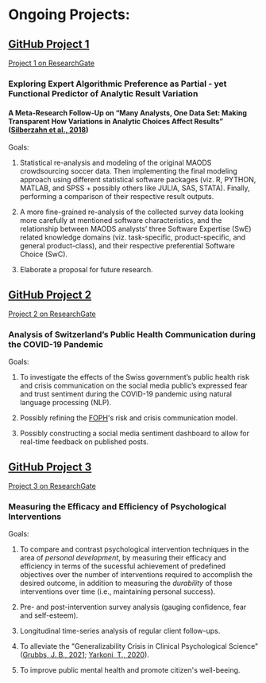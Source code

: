 # **Ongoing Projects:**

## **[GitHub Project 1](https://github.com/KrisB1471/ExpAlgPref.git)**
[Project 1 on ResearchGate](https://www.researchgate.net/project/Exploring-Expert-Algorithmic-Preference-as-Partial-yet-Functional-Predictor-of-Analytic-Result-Variation)
### **Exploring Expert Algorithmic Preference as Partial - yet Functional Predictor of Analytic Result Variation**
#### A Meta-Research Follow-Up on “Many Analysts, One Data Set: Making Transparent How Variations in Analytic Choices Affect Results” ([Silberzahn et al., 2018](https://journals.sagepub.com/doi/10.1177/2515245917747646))

Goals: 

1) Statistical re-analysis and modeling of the original MAODS crowdsourcing soccer data. Then implementing the final modeling approach using different statistical software packages (viz. R, PYTHON, MATLAB, and SPSS + possibly others like JULIA, SAS, STATA). Finally, performing a comparison of their respective result outputs.

2) A more fine-grained re-analysis of the collected survey data looking more carefully at mentioned software characteristics, and the relationship between MAODS analysts’ three Software Expertise (SwE) related knowledge domains (viz. task-specific, product-specific, and general product-class), and their respective preferential Software Choice (SwC).

3) Elaborate a proposal for future research.


## **[GitHub Project 2](https://github.com/KrisB1471/CorpCom)**
[Project 2 on ResearchGate](https://www.researchgate.net/project/Analysis-of-Switzerlands-Public-Health-Communication-during-the-COVID-19-Pandemic)
### **Analysis of Switzerland’s Public Health Communication during the COVID-19 Pandemic**

Goals: 

1. To investigate the effects of the Swiss government’s public health risk and crisis communication on the social media public’s expressed fear and trust sentiment during the COVID-19 pandemic using natural language processing (NLP).

2. Possibly refining the [FOPH](https://www.bag.admin.ch/bag/en/home.html)'s risk and crisis communication model.

3. Possibly constructing a social media sentiment dashboard to allow for real-time feedback on published posts. 


## **[GitHub Project 3](https://github.com/KrisB1471/LTF)**
[Project 3 on ResearchGate](https://www.researchgate.net/project/Measuring-the-Efficacy-and-Efficiency-of-Psychological-Interventions)
### **Measuring the Efficacy and Efficiency of Psychological Interventions**

Goals: 

1. To compare and contrast psychological intervention techniques in the area of *personal development*, by measuring their efficacy and efficiency in terms of the sucessful achievement of predefined objectives over the number of interventions required to accomplish the desired outcome, in addition to measuring the *durability* of those interventions over time (i.e., maintaining personal success).

2. Pre- and post-intervention survey analysis (gauging confidence, fear and self-esteem). 

3. Longitudinal time-series analysis of regular client follow-ups.

4. To alleviate the "Generalizability Crisis in Clinical Psychological Science" ([Grubbs, J. B., 2021](https://www.researchgate.net/publication/350533362_Cost_of_Crisis_in_Psychological_Science); [Yarkoni, T., 2020](https://www.researchgate.net/publication/337447010_The_Generalizability_Crisis)).

5. To improve public mental health and promote citizen's well-beeing.
